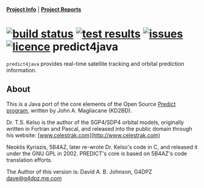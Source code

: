 **[Project Info](project-info.html)** | **[Project Reports](project-reports.html)**

[![build status](http://img.shields.io/jenkins/s/http/jenkins.g4dpz.me.uk/predict4java.svg?style=flat-square)](http://jenkins.g4dpz.me.uk/job/predict4java/lastBuild/) [![test results](http://img.shields.io/jenkins/t/http/jenkins.g4dpz.me.uk/predict4java.svg?style=flat-square)](http://jenkins.g4dpz.me.uk/job/predict4java/lastBuild/testReport) [![issues](http://img.shields.io/github/issues/badgersoftdotcom/predict4java.svg?style=flat-square)](https://github.com/badgersoftdotcom/predict4java/issues/) [![licence](http://img.shields.io/badge/license-GNU_GPL_V2.0-red.svg?style=flat-square)](https://www.gnu.org/licenses/gpl-2.0.html)
predict4java
============
`predict4java` provides real-time satellite tracking and orbital prediction information.

About
-----
This is a Java port of the core elements of the Open Source [Predict program](http://www.qsl.net/kd2bd/predict.html), written by John A. Magliacane (KD2BD).

Dr. T.S. Kelso is the author of the SGP4/SDP4 orbital models, originally written in Fortran and Pascal, and released into the public domain through his website: [www.celestrak.com](http://www.celestrak.com)

Neoklis Kyriazis, 5B4AZ, later re-wrote Dr. Kelso's code in C, and released it under the GNU GPL in 2002. PREDICT's core is based on 5B4AZ's code translation efforts.

The Author of this version is: David A. B. Johnson, G4DPZ <dave@g4dpz.me.com>